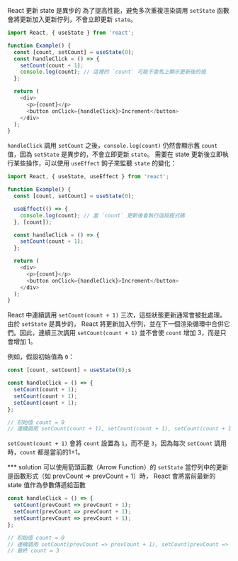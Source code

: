 React 更新 state 是異步的
為了提高性能，避免多次重複渲染調用 `setState` 
函數會將更新加入更新佇列，不會立即更新 `state`。
```javascript
import React, { useState } from 'react';

function Example() {
  const [count, setCount] = useState(0);
  const handleClick = () => {
    setCount(count + 1);
    console.log(count); // 這裡的 `count` 可能不會馬上顯示更新後的值
  };

  return (
    <div>
      <p>{count}</p>
      <button onClick={handleClick}>Increment</button>
    </div>
  );
}
```
 `handleClick` 調用 `setCount` 之後，`console.log(count)` 
仍然會顯示舊 `count` 值，因為 `setState` 是異步的，不會立即更新 `state`。
需要在 state 更新後立即執行某些操作，可以使用 `useEffect` 鉤子來監聽 `state` 的變化：

```javascript
import React, { useState, useEffect } from 'react';

function Example() {
  const [count, setCount] = useState(0);

  useEffect(() => {
    console.log(count); // 當 `count` 更新後會執行這段程式碼
  }, [count]);

  const handleClick = () => {
    setCount(count + 1);
  };

  return (
    <div>
      <p>{count}</p>
      <button onClick={handleClick}>Increment</button>
    </div>
  );
}
```

React 中連續調用 `setCount(count + 1)` 三次，這些狀態更新通常會被批處理。由於 `setState` 是異步的，
React 將更新加入佇列，並在下一個渲染循環中合併它們。因此，連續三次調用 `setCount(count + 1)` 並不會使 `count` 增加 3，而是只會增加 1。

例如，假設初始值為 `0`：

```javascript
const [count, setCount] = useState(0);s

const handleClick = () => {
  setCount(count + 1);
  setCount(count + 1);
  setCount(count + 1);
};

// 初始值 count = 0
// 連續調用 setCount(count + 1), setCount(count + 1), setCount(count + 1)
```
`setCount(count + 1)` 會將 `count` 設置為 `1`，而不是 `3`，因為每次 `setCount` 調用時，`count` 都是當前的1+1。

*** solution
可以使用箭頭函數（Arrow Function）的 `setState`
當佇列中的更新是函數形式（如 prevCount => prevCount + 1）時，
React 會將當前最新的 state 值作為參數傳遞給函數

```javascript
const handleClick = () => {
  setCount(prevCount => prevCount + 1);
  setCount(prevCount => prevCount + 1);
  setCount(prevCount => prevCount + 1);
};

// 初始值 count = 0
// 連續調用 setCount(prevCount => prevCount + 1), setCount(prevCount => prevCount + 1), setCount(prevCount => prevCount + 1)
// 最終 count = 3
```
